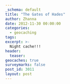 ```yaml
---
_schema: default
title: "The Gates of Hades"
author: Zhanna
date: 2012-11-30 00:00:00
categories:
  - geocaching
tags:
excerpt: >-
  Night cache!!!
header:
  teaser:
geocaches: true
surveymarks: false
post_id: 3011
layout: post 
---
```


